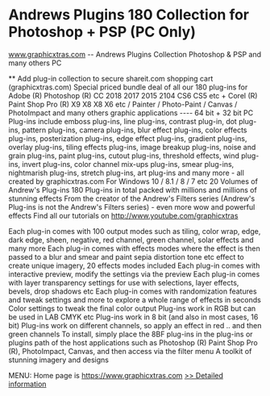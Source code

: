 # Andrews Plugins 180 Collection for Photoshop + PSP (PC Only)
www.graphicxtras.com -- Andrews Plugins Collection Photoshop & PSP and many others PC

** Add plug-in collection to secure shareit.com shopping cart (graphicxtras.com)
Special priced bundle deal of all our 180 plug-ins for Adobe (R) Photoshop (R) CC 2018 2017 2015 2104 CS6 CS5 etc + Corel (R) Paint Shop Pro (R) X9 X8 X8 X6 etc / Painter / Photo-Paint / Canvas / PhotoImpact and many others graphic applications ---- 64 bit + 32 bit PC
Plug-ins include emboss plug-ins, line plug-ins, contrast plug-in, dot plug-ins, pattern plug-ins, camera plug-ins, blur effect plug-ins, color effects plug-ins, posterization plug-ins, edge effect plug-ins, gradient plug-ins, overlay plug-ins, tiling effects plug-ins, image breakup plug-ins, noise and grain plug-ins, paint plug-ins, cutout plug-ins, threshold effects, wind plug-ins, invert plug-ins, color channel mix-ups plug-ins, smear plug-ins, nightmarish plug-ins, stretch plug-ins, art plug-ins and many more - all created by graphicxtras.com
For Windows 10 / 8.1 / 8 / 7 etc
20 Volumes of Andrew's Plug-ins
180 Plug-ins in total packed with millions and millions of stunning effects
From the creator of the Andrew's Filters series (Andrew's Plug-ins is not the Andrew's Filters series) - even more wow and powerful effects
Find all our tutorials on http://www.youtube.com/graphicxtras


Each plug-in comes with 100 output modes such as tiling, color wrap, edge, dark edge, sheen, negative, red channel, green channel, solar effects and many more
Each plug-in comes with effects modes where the effect is then passed to a blur and smear and paint sepia distortion tone etc effect to create unique imagery, 20 effects modes included
Each plug-in comes with interactive preview, modify the settings via the preview
Each plug-in comes with layer transparency settings for use with selections, layer effects, bevels, drop shadows etc
Each plug-in comes with randomization features and tweak settings and more to explore a whole range of effects in seconds
Color settings to tweak the final color output
Plug-ins work in RGB but can be used in LAB CMYK etc
Plug-ins work in 8 bit (and also in most cases, 16 bit)
Plug-ins work on different channels, so apply an effect in red .. and then green channels
To install, simply place the 8BF plug-ins in the plug-ins or plugins path of the host applications such as Photoshop (R) Paint Shop Pro (R), PhotoImpact, Canvas, and then access via the filter menu
A toolkit of stunning imagery and designs


MENU:
Home page is https://www.graphicxtras.com
[>> Detailed information](https://secure.shareit.com/shareit/product.html?productid=180867&affiliateid=200057808)